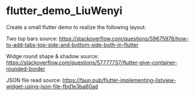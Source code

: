 # flutter_demo_LiuWenyi

Create a small flutter demo to realize the following layout:


Two top bars source:
https://stackoverflow.com/questions/59675978/how-to-add-tabs-top-side-and-bottom-side-both-in-flutter

Widge round shape & shadow source:
https://stackoverflow.com/questions/57777737/flutter-give-container-rounded-border

JSON file read source:
https://faun.pub/flutter-implementing-listview-widget-using-json-file-fbd1e3ba60ad
